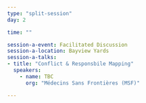 ```yaml
---
type: "split-session"
day: 2

time: ""

session-a-event: Facilitated Discussion
session-a-location: Bayview Yards
session-a-talks:
- title: "Conflict & Responsbile Mapping"
  speakers:
    - name: TBC
      org: "Médecins Sans Frontières (MSF)"

---
```

